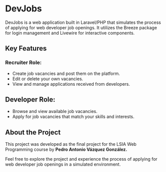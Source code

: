 # DevJobs
DevJobs is a web application built in Laravel/PHP that simulates the process of applying for web developer job openings. It utilizes the Breeze package for login management and Livewire for interactive components.

## Key Features
### Recruiter Role:
- Create job vacancies and post them on the platform.
- Edit or delete your own vacancies.
- View and manage applications received from developers.

## Developer Role:
- Browse and view available job vacancies.
- Apply for job vacancies that match your skills and interests.

## About the Project
This project was developed as the final project for the LSIA Web Programming course by **Pedro Antonio Vázquez González.**

Feel free to explore the project and experience the process of applying for web developer job openings in a simulated environment.
